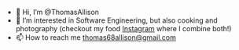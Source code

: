 - 👋 Hi, I’m @ThomasAllison
- 👀 I’m interested in Software Engineering, but also cooking and photography (checkout my food [Instagram](https://www.instagram.com/prettygood_mmfood/) where I combine both!)
- 📫 How to reach me thomas68allison@gmail.com
